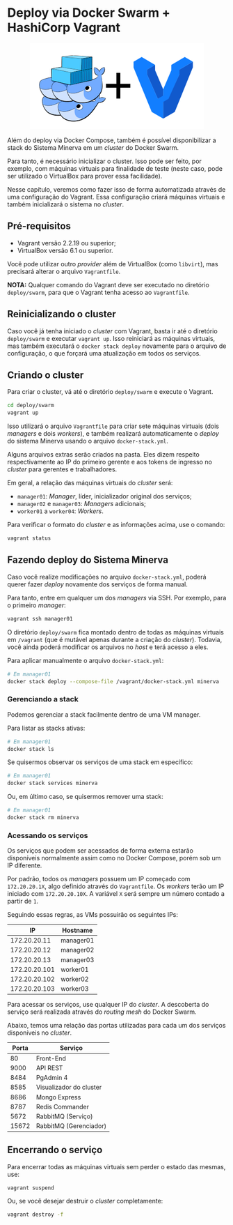 # Deploy via Docker Swarm + HashiCorp Vagrant

<center>
<img src="./swarm-vagrant.png" alt="Docker Swarm + HashiCorp Vagrant" width="400"/>
</center>

Além do deploy via Docker Compose, também é possível disponibilizar a stack do
Sistema Minerva em um _cluster_ do Docker Swarm.

Para tanto, é necessário inicializar o cluster. Isso pode ser feito, por
exemplo, com máquinas virtuais para finalidade de teste (neste caso, pode ser
utilizado o VirtualBox para prover essa facilidade).

Nesse capítulo, veremos como fazer isso de forma automatizada através de uma
configuração do Vagrant. Essa configuração criará máquinas virtuais e também
inicializará o sistema no _cluster_.

## Pré-requisitos

- Vagrant versão 2.2.19 ou superior;
- VirtualBox versão 6.1 ou superior.

Você pode utilizar outro _provider_ além de VirtualBox (como `libvirt`), mas
precisará alterar o arquivo `Vagrantfile`.

**NOTA:** Qualquer comando do Vagrant deve ser executado no diretório
`deploy/swarm`, para que o Vagrant tenha acesso ao `Vagrantfile`.

## Reinicializando o cluster

Caso você já tenha iniciado o _cluster_ com Vagrant, basta ir até o diretório
`deploy/swarm` e executar `vagrant up`. Isso reiniciará as máquinas virtuais,
mas também executará o `docker stack deploy` novamente para o arquivo de
configuração, o que forçará uma atualização em todos os serviços.

## Criando o cluster

Para criar o cluster, vá até o diretório `deploy/swarm` e execute o Vagrant.

```bash
cd deploy/swarm
vagrant up
```

Isso utilizará o arquivo `Vagrantfile` para criar sete máquinas virtuais
(dois _managers_ e dois _workers_), e também realizará automaticamente o
_deploy_ do sistema Minerva usando o arquivo `docker-stack.yml`.

Alguns arquivos extras serão criados na pasta. Eles dizem respeito respectivamente
ao IP do primeiro gerente e aos tokens de ingresso no _cluster_ para gerentes
e trabalhadores.

Em geral, a relação das máquinas virtuais do _cluster_ será:

- `manager01`: _Manager_, líder, inicializador original dos serviços;
- `manager02` e `manager03`: _Managers_ adicionais;
- `worker01` a `worker04`: _Workers_.

Para verificar o formato do _cluster_ e as informações acima, use o comando:

```bash
vagrant status
```

## Fazendo deploy do Sistema Minerva

Caso você realize modificações no arquivo `docker-stack.yml`, poderá
querer fazer _deploy_ novamente dos serviços de forma manual.

Para tanto, entre em qualquer um dos _managers_ via SSH. Por exemplo, para
o primeiro _manager_:

```bash
vagrant ssh manager01
```

O diretório `deploy/swarm` fica montado dentro de todas as máquinas virtuais
em `/vagrant` (que é mutável apenas durante a criação do _cluster_). Todavia,
você ainda poderá modificar os arquivos no _host_ e terá acesso a eles.

Para aplicar manualmente o arquivo `docker-stack.yml`:

```bash
# Em manager01
docker stack deploy --compose-file /vagrant/docker-stack.yml minerva
```

### Gerenciando a stack

Podemos gerenciar a stack facilmente dentro de uma VM manager.

Para listar as stacks ativas:

```bash
# Em manager01
docker stack ls
```

Se quisermos observar os serviços de uma stack em específico:

```bash
# Em manager01
docker stack services minerva
```

Ou, em último caso, se quisermos remover uma stack:

```bash
# Em manager01
docker stack rm minerva
```

### Acessando os serviços

Os serviços que podem ser acessados de forma externa estarão disponíveis
normalmente assim como no Docker Compose, porém sob um IP diferente.

Por padrão, todos os _managers_ possuem um IP começado com `172.20.20.1X`,
algo definido através do `Vagrantfile`. Os _workers_ terão um IP
iniciado com `172.20.20.10X`. A variável `X` será sempre um número
contado a partir de `1`.

Seguindo essas regras, as VMs possuirão os seguintes IPs:

| IP            | Hostname  |
|---------------|-----------|
| 172.20.20.11  | manager01 |
| 172.20.20.12  | manager02 |
| 172.20.20.13  | manager03 |
| 172.20.20.101 | worker01  |
| 172.20.20.102 | worker02  |
| 172.20.20.103 | worker03  |

Para acessar os serviços, use qualquer IP do _cluster_. A descoberta
do serviço será realizada através do _routing mesh_ do Docker Swarm.

Abaixo, temos uma relação das portas utilizadas para cada um dos serviços
disponíveis no _cluster_.

| Porta | Serviço                 |
|-------|-------------------------|
| 80    | Front-End               |
| 9000  | API REST                |
| 8484  | PgAdmin 4               |
| 8585  | Visualizador do cluster |
| 8686  | Mongo Express           |
| 8787  | Redis Commander         |
| 5672  | RabbitMQ (Serviço)      |
| 15672 | RabbitMQ (Gerenciador)  |


## Encerrando o serviço

Para encerrar todas as máquinas virtuais sem perder o estado das
mesmas, use:

```bash
vagrant suspend
```

Ou, se você desejar destruir o _cluster_ completamente:

```bash
vagrant destroy -f
```


